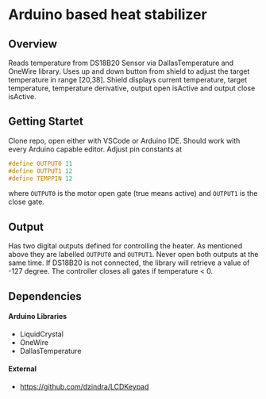 # Arduino based heat stabilizer

## Overview

Reads temperature from DS18B20 Sensor via DallasTemperature and OneWire library.
Uses up and down button from shield to adjust the target temperature
in range [20,38]. Shield displays current temperature, target temperature,
temperature derivative, output open isActive and output close isActive.

## Getting Startet

Clone repo, open either with VSCode or Arduino IDE. Should work with every
Arduino capable editor. Adjust pin constants at 
```C
#define OUTPUT0 11
#define OUTPUT1 12
#define TEMPPIN 12
```
where `OUTPUT0` is the motor open gate (true means active) and `OUTPUT1` is the close gate.

## Output

Has two digital outputs defined for controlling the heater. As mentioned above they are
labelled `OUTPUT0` and `OUTPUT1`. Never open both outputs at the same time. If DS18B20 is not
connected, the library will retrieve a value of -127 degree. The controller closes all
gates if temperature < 0.

## Dependencies
#### Arduino Libraries
- LiquidCrystal
- OneWire
- DallasTemperature
#### External
- https://github.com/dzindra/LCDKeypad